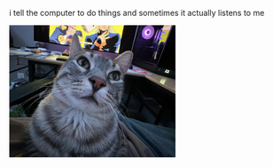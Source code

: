 i tell the computer to do things and sometimes it actually listens to me
<!--START_SECTION:update_image-->
<img src=https://raw.githubusercontent.com/sneakykestrel/sneakykestrel/main/.github/images/brain-damage.png height="" width="300" align=left alt=kitty />
<!--END_SECTION:update_image-->

